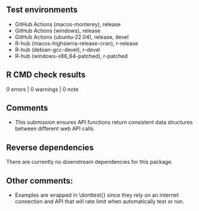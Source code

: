 ## Test environments

* GitHub Actions (macos-monterey), release 
* GitHub Actions (windows), release 
* GitHub Actions (ubuntu-22.04), release, devel 
* R-hub (macos-highsierra-release-cran), r-release 
* R-hub (debian-gcc-devel), r-devel 
* R-hub (windows-x86_64-patched), r-patched

## R CMD check results

0 errors | 0 warnings | 0 note

## Comments

* This submission ensures API functions return consistent data structures
between different web API calls.

## Reverse dependencies

There are currently no downstream dependencies for this package.

## Other comments:

* Examples are wrapped in \donttest{} since they rely on an internet connection
and API that will rate limit when automatically test or run.
